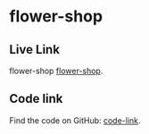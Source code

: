 # flower-shop

## Live Link
flower-shop [flower-shop](https://rafikulislam775.github.io/flower-shop/).

##  Code link
Find the  code on GitHub: [code-link](https://github.com/rafikulislam775/flower-shop).
